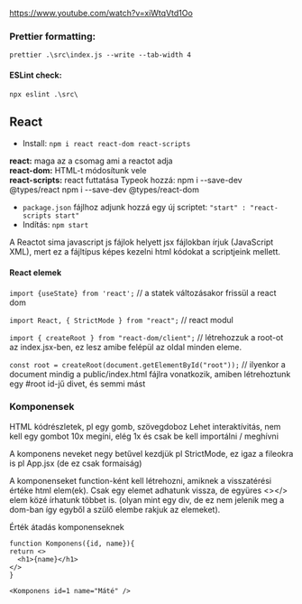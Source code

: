 https://www.youtube.com/watch?v=xiWtqVtd1Oo

### Prettier formatting:    
```prettier .\src\index.js --write --tab-width 4```

#### ESLint check:
```npx eslint .\src\```

## React 
- Install:
```npm i react react-dom react-scripts```

**react:** maga az a csomag ami a reactot adja </br>
**react-dom:** HTML-t módosítunk vele </br>
**react-scripts:** react futtatása
Typeok hozzá:
npm i --save-dev @types/react
npm i --save-dev @types/react-dom

- `package.json` fájlhoz adjunk hozzá egy új scriptet: `"start" : "react-scripts start"`
- Indítás: `npm start`

A Reactot sima javascript js fájlok helyett jsx fájlokban írjuk (JavaScript XML), mert ez a fájltípus képes kezelni html kódokat a scriptjeink mellett.

#### React elemek
`import {useState} from 'react';`   // a statek változásakor frissül a react dom

`import React, { StrictMode } from "react";`    // react modul 

`import { createRoot } from "react-dom/client";`    // létrehozzuk a root-ot az index.jsx-ben, ez lesz amibe felépül az oldal minden eleme.

`const root = createRoot(document.getElementById("root"));`    // ilyenkor a document mindig a public/index.html fájlra vonatkozik, amiben létrehoztunk egy #root id-jű divet, és semmi mást</br>

### Komponensek
HTML kódrészletek, pl egy gomb, szövegdoboz
Lehet interaktívitás, nem kell egy gombot 10x megíni, elég 1x és csak be kell importálni / meghívni

A komponens neveket negy betűvel kezdjük pl StrictMode, ez igaz a fileokra is pl App.jsx (de ez csak formaiság)

A komponenseket function-ként kell létrehozni, amiknek a visszatérési értéke html elem(ek). Csak egy elemet adhatunk vissza, de együres <></> elem közé írhatunk többet is. (olyan mint egy div, de ez nem jelenik meg a dom-ban így egyből a szülő elembe rakjuk az elemeket).

Érték átadás komponenseknek
```
function Komponens({id, name}){
return <>
  <h1>{name}</h1>
</>
}

<Komponens id=1 name="Máté" />
```

